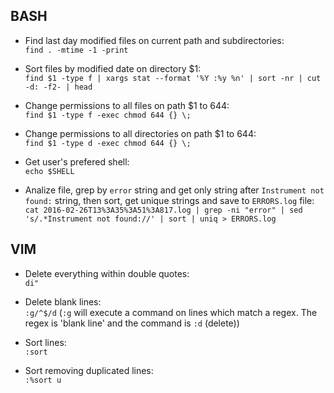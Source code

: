 ## BASH

- Find last day modified files on current path and subdirectories: \
`find . -mtime -1 -print`

- Sort files by modified date on directory $1: \
`find $1 -type f | xargs stat --format '%Y :%y %n' | sort -nr | cut -d: -f2- | head`

- Change permissions to all files on path $1 to 644: \
`find $1 -type f -exec chmod 644 {} \;`

- Change permissions to all directories on path $1 to 644: \
`find $1 -type d -exec chmod 644 {} \;`

- Get user's prefered shell: \
`echo $SHELL`

- Analize file, grep by `error` string and get only string after `Instrument not found:` string, then sort, get unique strings and save to `ERRORS.log` file: \
`cat 2016-02-26T13%3A35%3A51%3A817.log | grep -ni "error" | sed 's/.*Instrument not found://' | sort | uniq > ERRORS.log`

## VIM

- Delete everything within double quotes: \
 `di"`

- Delete blank lines: \
`:g/^$/d` (`:g` will execute a command on lines which match a regex. The regex is 'blank line' and the command is `:d` (delete))

- Sort lines: \
`:sort`

- Sort removing duplicated lines: \
`:%sort u`


